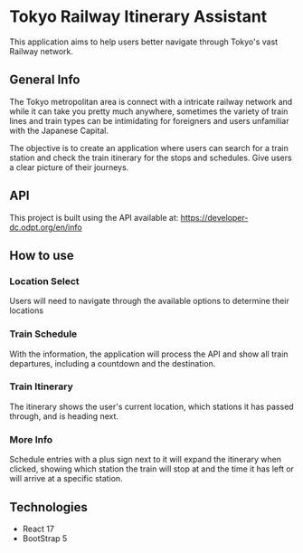 # Tokyo Railway Itinerary Assistant

This application aims to help users better navigate through  Tokyo's vast Railway network.

## General Info

The Tokyo metropolitan area is connect with a intricate railway network and while it can take you pretty much anywhere, sometimes the variety of train lines and train types can be intimidating for foreigners and users unfamiliar with the Japanese Capital.

The objective is to create an application where users can search for a train station and check the train itinerary for the stops and schedules.
Give users a clear picture of their journeys.

## API

This project is built using the API available at: https://developer-dc.odpt.org/en/info

## How to use

### Location Select

Users will need to navigate through the available options to determine their locations

### Train Schedule

With the information, the application will process the API and show all train departures, including a countdown and the destination.

### Train Itinerary

The itinerary shows the user's current location, which stations it has passed through, and is heading next.

### More Info

Schedule entries with a plus sign next to it will expand the itinerary when clicked, showing which station the train will stop at and the time it has left or will arrive at a specific station.

## Technologies

* React 17
* BootStrap 5
